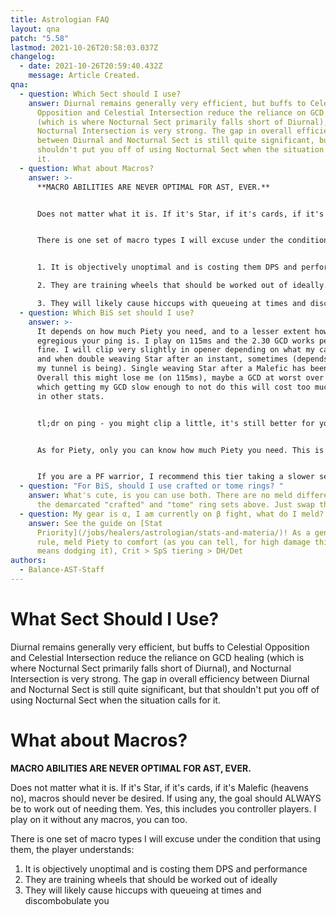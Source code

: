 ```yaml
---
title: Astrologian FAQ
layout: qna
patch: "5.58"
lastmod: 2021-10-26T20:58:03.037Z
changelog:
  - date: 2021-10-26T20:59:40.432Z
    message: Article Created.
qna:
  - question: Which Sect should I use?
    answer: Diurnal remains generally very efficient, but buffs to Celestial
      Opposition and Celestial Intersection reduce the reliance on GCD healing
      (which is where Nocturnal Sect primarily falls short of Diurnal), and
      Nocturnal Intersection is very strong. The gap in overall efficiency
      between Diurnal and Nocturnal Sect is still quite significant, but that
      shouldn't put you off of using Nocturnal Sect when the situation calls for
      it.
  - question: What about Macros?
    answer: >-
      **MACRO ABILITIES ARE NEVER OPTIMAL FOR AST, EVER.**


      Does not matter what it is. If it's Star, if it's cards, if it's Malefic (heavens no), macros should never be desired. If using any, the goal should ALWAYS be to work out of needing them. Yes, this includes you controller players. I play on it without any macros, you can too.


      There is one set of macro types I will excuse under the condition that using them, the player understands:


      1. It is objectively unoptimal and is costing them DPS and performance.

      2. They are training wheels that should be worked out of ideally.

      3. They will likely cause hiccups with queueing at times and discombobulate you.
  - question: Which BiS set should I use?
    answer: >-
      It depends on how much Piety you need, and to a lesser extent how
      egregious your ping is. I play on 115ms and the 2.30 GCD works perfectly
      fine. I will clip very slightly in opener depending on what my cards do,
      and when double weaving Star after an instant, sometimes (depends how nice
      my tunnel is being). Single weaving Star after a Malefic has been fine.
      Overall this might lose me (on 115ms), maybe a GCD at worst over a fight,
      which getting my GCD slow enough to not do this will cost too much damage
      in other stats.


      tl;dr on ping - you might clip a little, it's still better for your damage than alternatives


      As for Piety, only you can know how much Piety you need. This is completely individual and dependent. For reference, the Max Damage Set works for my group in weeklies. I just bring Ethers since if a run goes South, my damage is already suboptimal so I might as well pop an Ether when my Pot CD is back up.


      If you are a PF warrior, I recommend this tier taking a slower set with more Piety, unlike last tier.
  - question: "For BiS, should I use crafted or tome rings? "
    answer: What's cute, is you can use both. There are no meld differences between
      the demarcated "crafted" and "tome" ring sets above. Just swap the ring.
  - question: My gear is α, I am currently on β fight, what do I meld?
    answer: See the guide on [Stat
      Priority](/jobs/healers/astrologian/stats-and-materia/)! As a general
      rule, meld Piety to comfort (as you can tell, for high damage this usually
      means dodging it), Crit > SpS tiering > DH/Det
authors:
  - Balance-AST-Staff
---
```

# What Sect Should I Use?

Diurnal remains generally very efficient, but buffs to Celestial Opposition and Celestial Intersection reduce the reliance on GCD healing (which is where Nocturnal Sect primarily falls short of Diurnal), and Nocturnal Intersection is very strong. The gap in overall efficiency between Diurnal and Nocturnal Sect is still quite significant, but that shouldn't put you off of using Nocturnal Sect when the situation calls for it.

# What about Macros?

**MACRO ABILITIES ARE NEVER OPTIMAL FOR AST, EVER.**

Does not matter what it is. If it's Star, if it's cards, if it's Malefic (heavens no), macros should never be desired. If using any, the goal should ALWAYS be to work out of needing them. Yes, this includes you controller players. I play on it without any macros, you can too.

There is one set of macro types I will excuse under the condition that using them, the player understands:

1. It is objectively unoptimal and is costing them DPS and performance
2. They are training wheels that should be worked out of ideally
3. They will likely cause hiccups with queueing at times and discombobulate you